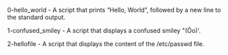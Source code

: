 0-hello_world - A script that prints “Hello, World”, followed by a new line to the standard output.

1-confused_smiley - A script that displays a confused smiley "(Ôo)'.

2-hellofile - A script that displays the content of the /etc/passwd file.

